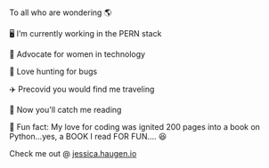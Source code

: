 
To all who are wondering 🌎
 
🖥️ I’m currently working in the PERN stack

👧 Advocate for women in technology

🐛 Love hunting for bugs

✈️ Precovid you would find me traveling

📖 Now you'll catch me reading

🐍 Fun fact: My love for coding was ignited 200 pages into a book on Python...yes, a BOOK I read FOR FUN.... 😆



Check me out @ [jessica.haugen.io](url)







